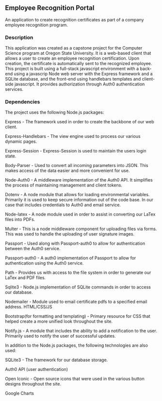 ## Employee Recognition Portal

An application to create recognition certificates as part of a company employee recognition program.

### Description

This application was created as a capstone project for the Computer Science program at Oregon State University.  It is a web-based client that allows a user to create an employee recognition certification. Upon creation, the certificate is automatically sent to the recognized employee. This project is built using a full-stack javascript environment with a back-end using a javascrip Node web server with the Express framework and a SQLite database, and the front-end using handlebars templates and client-side javascript.  It provides authorization through Auth0 authentication services.

### Dependencies
The project uses the following Node.js packages: 

Express - The framework used in order to create the backbone of our web client.

Express-Handlebars - The view engine used to process our various dynamic pages.

Express-Session - Express-Session is used to maintain the users login state.

Body-Parser - Used to convert all incoming parameters into JSON. This makes access of the data easier and more convenient for use.

Node-Auth0 - A middleware implementation of the Auth0 API. It simplifies the process of maintaining management and client tokens.

Dotenv - A node module that allows for loading environmental variables. Primarily it is used to keep secure information out of the code 
base. In our case that includes credentials to Auth0 and email service.

Node-latex - A node module used in order to assist in converting our LaTex files into PDFs.

Multer - This is a node middleware component for uploading files via forms.  This was used to handle the uploading of user signature images.

Passport - Used along with Passport-auth0 to allow for authentication between the Auth0 service.

Passport-auth0 - A auth0 implementation of Passport to allow for authentication using the Auth0 service.

Path - Provides us with access to the file system in order to generate our LaTex and PDF files.

Sqlite3 - Node.js implementation of SQLite commands in order to access our database.

Nodemailer - Module used to email certificate pdfs to a specified email address.
HTML/CSS/JS

Bootstrap(for formatting and templating) - Primary resource for CSS that helped create a more unified look throughout the site.

Notify.js - A module that includes the ability to add a notification to the user. Primarily used to notify the user of successful updates.

In addition to the Node.js packages, the following technologies are also used: 

SQLite3 - The framework for our database storage.

Auth0 API (user authentication)

Open Iconic - Open source icons that were used in the various button designs throughout the site.

Google Charts

